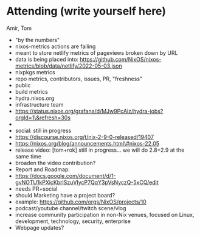 # Attending (write yourself here)
Amir, Tom
- "by the numbers"
- nixos-metrics actions are failing
- meant to store netlify metrics of pageviews broken down by URL
- data is being placed into: https://github.com/NixOS/nixos-metrics/blob/data/netlify/2022-05-03.json
- nixpkgs metrics
- repo metrics, contributors, issues, PR, "freshness"
- public
- build metrics
- hydra.nixos.org
- infrastructure team
- https://status.nixos.org/grafana/d/MJw9PcAiz/hydra-jobs?orgId=1\&refresh=30s
-
- social: still in progress
- https://discourse.nixos.org/t/nix-2-9-0-released/19407
- https://nixos.org/blog/announcements.html\#nixos-22.05
- release video: \[tom+rok\] still in progress… we will do 2.8+2.9 at the same time
- broaden the video contribution?
- Report and Roadmap:
- https://docs.google.com/document/d/1-gvNOTU1kPXicKbrlSzuVIycP7QqY3pVsNyczQ-5xCQ/edit
- needs PR+social
- should Marketing have a project board?
- example: https://github.com/orgs/NixOS/projects/10
- podcast/youtube channel/twitch scene/vlog
- increase community participation in non-Nix venues, focused on Linux, development, technology, security, enterprise
- Webpage updates?